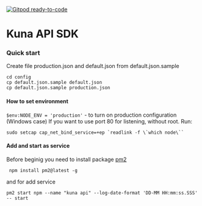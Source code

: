 [![Gitpod ready-to-code](https://img.shields.io/badge/Gitpod-ready--to--code-blue?logo=gitpod)](https://gitpod.io/#https://github.com/BtcRelax/kuna-api-sdk)

# Kuna API SDK

### Quick start

Create file production.json and default.json from default.json.sample

```
cd config
cp default.json.sample default.json
cp default.json.sample production.json
```



#### How to set environment

`$env:NODE_ENV = 'production'` - to turn on production configuration (Windows case) 
If you want to use port 80 for listening, without root. Run:
```
sudo setcap cap_net_bind_service=+ep `readlink -f \`which node\``
```


#### Add and start as service

Before beginig you need to install package [pm2](https://pm2.keymetrics.io/docs/usage/quick-start/)

```
 npm install pm2@latest -g
```

and  for add service 

```
pm2 start npm --name "kuna api" --log-date-format 'DD-MM HH:mm:ss.SSS' -- start
```
